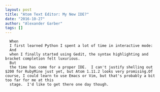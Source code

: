 ```yaml
---
layout: post
title: "Atom Text Editor: My New IDE?"
date: "2016-10-27"
author: "Alexander Garber"
tags: []
---
```



      When
      I first learned Python I spent a lot of time in interactive mode:
      And
      when I finally started using Gedit, the syntax highlighting and bracket completion felt luxurious.
      But
      the time has come for a proper IDE.  I can't justify shelling out $200 for RubyMine just yet, but Atom 1.11.2 looks very promising.Of course, I could learn to use Emacs or Vim, but that's probably a bit too far for me at this
      stage.  I'd like to get there one day though.